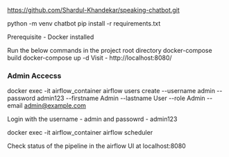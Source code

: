 https://github.com/Shardul-Khandekar/speaking-chatbot.git

python -m venv chatbot
pip install -r requirements.txt

Prerequisite - Docker installed

Run the below commands in the project root directory
docker-compose build
docker-compose up -d
Visit - http://localhost:8080/

### Admin Accecss
docker exec -it airflow_container airflow users create --username admin --password admin123 --firstname Admin --lastname User --role Admin --email admin@example.com

Login with the username - admin and passowrd - admin123

docker exec -it airflow_container airflow scheduler

<p>Check status of the pipeline in the airflow UI at localhost:8080</p>
